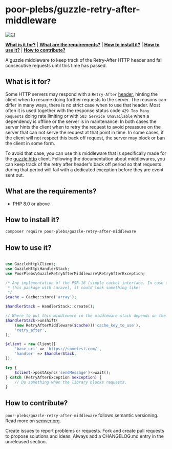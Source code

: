 # poor-plebs/guzzle-retry-after-middleware

[![CI](https://github.com/Poor-Plebs/guzzle-retry-after-middleware/actions/workflows/ci.yml/badge.svg)](https://github.com/Poor-Plebs/guzzle-retry-after-middleware/actions/workflows/ci.yml)

**[What is it for?](#what-is-it-for)** |
**[What are the requirements?](#what-are-the-requirements)** |
**[How to install it?](#how-to-install-it)** |
**[How to use it?](#how-to-use-it)** |
**[How to contribute?](#how-to-contribute)**

A guzzle middleware to keep track of the Retry-After HTTP header and fail
consecutive requests until this time has passed.

## What is it for?

Some HTTP servers may respond with a `Retry-After` [header][1], hinting the
client when to resume doing further requests to the server. The reasons can
differ in many ways, there is no strict case when to use that header. Most often
it is used together with the response status code `429 Too Many Requests` doing
rate limiting or with `503 Service Unavailable` when a dependency is offline or
the server is in maintenance. In both cases the server hints the client when to
retry the request to avoid preassure on the server that can not serve the
request at that point in time. In some cases, if the client will not respect
this back off request, the server may block or ban the client in some form.

To avoid that case, you can use this middleware that is specifically made for
the [guzzle http][2] client. Following the documentation about middlewares, you
can keep track of the retry after header's back off period so that requests
during that period will fail with a dedicated exception before they are event
sent out.

## What are the requirements?

- PHP 8.0 or above

## How to install it?

```bash
composer require poor-plebs/guzzle-retry-after-middleware
```

## How to use it?

```php

use GuzzleHttp\Client;
use GuzzleHttp\HandlerStack;
use PoorPlebs\GuzzleRetryAfterMiddleware\RetryAfterException;

/* Any implementation of the PSR-16 (simple cache) interface. In case of using
 * this package with Laravel, it could look something like:
 */
$cache = Cache::store('array');

$handlerStack = HandlerStack::create();

// Where to put this middleware in the middleware stack depends on the usecase.
$handlerStack->unshift(
    (new RetryAfterMiddleware($cache))('cache_key_to_use'),
    'retry_after',
);

$client = new Client([
    'base_uri' => 'https://sometest.com/',
    'handler' => $handlerStack,
]);

try {
    $client->postAsync('sendMessage')->wait();
} catch (RetryAfterException $exception) {
    // Do something when the library blocks requests.
}
```

## How to contribute?

`poor-plebs/guzzle-retry-after-middleware` follows semantic versioning. Read
more on [semver.org][3].

Create issues to report problems or requests. Fork and create pull requests to
propose solutions and ideas. Always add a CHANGELOG.md entry in the unreleased
section.

[1]: https://developer.mozilla.org/en-US/docs/Web/HTTP/Headers/Retry-After
[2]: https://github.com/guzzle/guzzle
[3]: https://semver.org
